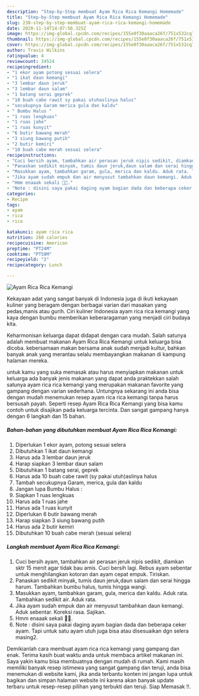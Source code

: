 ```yaml
---
description: "Step-by-Step membuat Ayam Rica Rica Kemangi Homemade"
title: "Step-by-Step membuat Ayam Rica Rica Kemangi Homemade"
slug: 238-step-by-step-membuat-ayam-rica-rica-kemangi-homemade
date: 2020-11-14T14:07:56.325Z
image: https://img-global.cpcdn.com/recipes/155e0f30aaaca26f/751x532cq70/ayam-rica-rica-kemangi-foto-resep-utama.jpg
thumbnail: https://img-global.cpcdn.com/recipes/155e0f30aaaca26f/751x532cq70/ayam-rica-rica-kemangi-foto-resep-utama.jpg
cover: https://img-global.cpcdn.com/recipes/155e0f30aaaca26f/751x532cq70/ayam-rica-rica-kemangi-foto-resep-utama.jpg
author: Travis Wilkins
ratingvalue: 4
reviewcount: 34524
recipeingredient:
- "1 ekor ayam potong sesuai selera"
- "1 ikat daun kemangi"
- "3 lembar daun jeruk"
- "3 lembar daun salam"
- "1 batang serai geprek"
- "10 buah cabe rawit sy pakai utuhaslinya halus"
- "secukupnya Garam merica gula dan kaldu"
- " Bumbu Halus "
- "1 ruas lengkuas"
- "1 ruas jahe"
- "1 ruas kunyit"
- "6 butir bawang merah"
- "3 siung bawang putih"
- "2 butir kemiri"
- "10 buah cabe merah sesuai selera"
recipeinstructions:
- "Cuci bersih ayam, tambahkan air perasan jeruk nipis sedikit, diamkan sktr 15 menit agar tidak bau amis. Cuci bersih lagi. Rebus ayam sebentar untuk menghilangkan kotoran dan ayam cepat empuk. Tiriskan."
- "Panaskan sedikit minyak, tumis daun jeruk,daun salam dan serai hingga harum. Tambahkan bumbu halus, tumis hingga wangi."
- "Masukkan ayam, tambahkan garam, gula, merica dan kaldu. Aduk rata. Tambahkan sedikit air. Aduk rata."
- "Jika ayam sudah empuk dan air menyusut tambahkan daun kemangi. Aduk sebentar. Koreksi rasa. Sajikan."
- "Hmm enaaak sekali 💖💖."
- "Note : disini saya pakai daging ayam bagian dada dan beberapa ceker ayam. Tapi untuk satu ayam utuh juga bisa atau disesuaikan dgn selera masing2."
categories:
- Recipe
tags:
- ayam
- rica
- rica

katakunci: ayam rica rica 
nutrition: 260 calories
recipecuisine: American
preptime: "PT24M"
cooktime: "PT50M"
recipeyield: "2"
recipecategory: Lunch

---
```



![Ayam Rica Rica Kemangi](https://img-global.cpcdn.com/recipes/155e0f30aaaca26f/751x532cq70/ayam-rica-rica-kemangi-foto-resep-utama.jpg)

Kekayaan adat yang sangat banyak di Indonesia juga di ikuti kekayaan kuliner yang beragam dengan berbagai varian dari masakan yang pedas,manis atau gurih. Ciri kuliner Indonesia ayam rica rica kemangi yang kaya dengan bumbu memberikan keberaragaman yang menjadi ciri budaya kita.


Keharmonisan keluarga dapat didapat dengan cara mudah. Salah satunya adalah membuat makanan Ayam Rica Rica Kemangi untuk keluarga bisa dicoba. kebersamaan makan bersama anak sudah menjadi kultur, bahkan banyak anak yang merantau selalu membayangkan makanan di kampung halaman mereka.



untuk kamu yang suka memasak atau harus menyiapkan makanan untuk keluarga ada banyak jenis makanan yang dapat anda praktekkan salah satunya ayam rica rica kemangi yang merupakan makanan favorite yang gampang dengan varian sederhana. Untungnya sekarang ini anda bisa dengan mudah menemukan resep ayam rica rica kemangi tanpa harus bersusah payah.
Seperti resep Ayam Rica Rica Kemangi yang bisa kamu contoh untuk disajikan pada keluarga tercinta. Dan sangat gampang hanya dengan 6 langkah dan 15 bahan.


<!--inarticleads1-->

##### Bahan-bahan yang dibutuhkan membuat Ayam Rica Rica Kemangi:

1. Diperlukan 1 ekor ayam, potong sesuai selera
1. Dibutuhkan 1 ikat daun kemangi
1. Harus ada 3 lembar daun jeruk
1. Harap siapkan 3 lembar daun salam
1. Dibutuhkan 1 batang serai, geprek
1. Harus ada 10 buah cabe rawit (sy pakai utuh)aslinya halus
1. Tambah secukupnya Garam, merica, gula dan kaldu
1. Jangan lupa  Bumbu Halus :
1. Siapkan 1 ruas lengkuas
1. Harus ada 1 ruas jahe
1. Harus ada 1 ruas kunyit
1. Diperlukan 6 butir bawang merah
1. Harap siapkan 3 siung bawang putih
1. Harus ada 2 butir kemiri
1. Dibutuhkan 10 buah cabe merah (sesuai selera)




<!--inarticleads2-->

##### Langkah membuat  Ayam Rica Rica Kemangi:

1. Cuci bersih ayam, tambahkan air perasan jeruk nipis sedikit, diamkan sktr 15 menit agar tidak bau amis. Cuci bersih lagi. Rebus ayam sebentar untuk menghilangkan kotoran dan ayam cepat empuk. Tiriskan.
1. Panaskan sedikit minyak, tumis daun jeruk,daun salam dan serai hingga harum. Tambahkan bumbu halus, tumis hingga wangi.
1. Masukkan ayam, tambahkan garam, gula, merica dan kaldu. Aduk rata. Tambahkan sedikit air. Aduk rata.
1. Jika ayam sudah empuk dan air menyusut tambahkan daun kemangi. Aduk sebentar. Koreksi rasa. Sajikan.
1. Hmm enaaak sekali 💖💖.
1. Note : disini saya pakai daging ayam bagian dada dan beberapa ceker ayam. Tapi untuk satu ayam utuh juga bisa atau disesuaikan dgn selera masing2.




Demikianlah cara membuat ayam rica rica kemangi yang gampang dan enak. Terima kasih buat waktu anda untuk membaca artikel makanan ini. Saya yakin kamu bisa membuatnya dengan mudah di rumah. Kami masih memiliki banyak resep istimewa yang sangat gampang dan teruji, anda bisa menemukan di website kami, jika anda terbantu konten ini jangan lupa untuk bagikan dan simpan halaman website ini karena akan banyak update terbaru untuk resep-resep pilihan yang terbukti dan teruji. Siap Memasak !!. 
